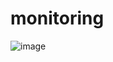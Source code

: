 # monitoring
![image](https://github.com/user-attachments/assets/19c5d24f-2775-4c47-a32c-2fc8682c0af8)
